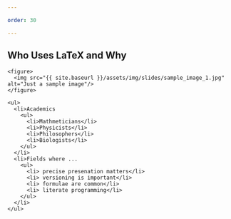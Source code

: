 ```yaml
---

order: 30

---
```


## Who Uses LaTeX and Why

<div>  
  <div class="two-col left">
  
    <figure>
      <img src="{{ site.baseurl }}/assets/img/slides/sample_image_1.jpg" alt="Just a sample image"/>
    </figure>
  </div>
  <div class="two-col right small">
  
  <!--<div>-->
    <ul>
      <li>Academics
        <ul>
          <li>Mathmeticians</li>
          <li>Physicists</li>
          <li>Philosophers</li>
          <li>Biologists</li>
        </ul>
      </li>
      <li>Fields where ...
        <ul>
          <li> precise presenation matters</li>
          <li> versioning is important</li>
          <li> formulae are common</li>
          <li> literate programming</li>
        </ul>
      </li>
    </ul>
  </div>
  

  
</div>



